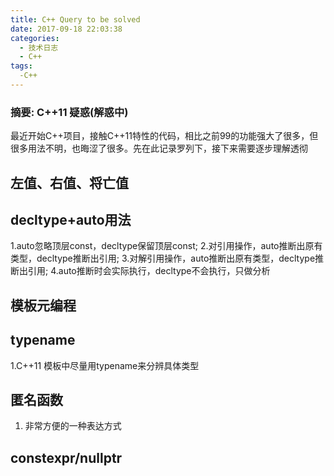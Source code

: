 ```yaml
---
title: C++ Query to be solved
date: 2017-09-18 22:03:38
categories:
  - 技术日志
  - C++
tags:
  -C++
---
```

### 摘要: C++11 疑惑(解惑中)
<!--more-->
最近开始C++项目，接触C++11特性的代码，相比之前99的功能强大了很多，但很多用法不明，也晦涩了很多。先在此记录罗列下，接下来需要逐步理解透彻
## 左值、右值、将亡值

## decltype+auto用法
1.auto忽略顶层const，decltype保留顶层const;
2.对引用操作，auto推断出原有类型，decltype推断出引用;
3.对解引用操作，auto推断出原有类型，decltype推断出引用;
4.auto推断时会实际执行，decltype不会执行，只做分析

## 模板元编程

## typename
1.C++11 模板中尽量用typename来分辨具体类型

## 匿名函数
1. 非常方便的一种表达方式

## constexpr/nullptr

## 